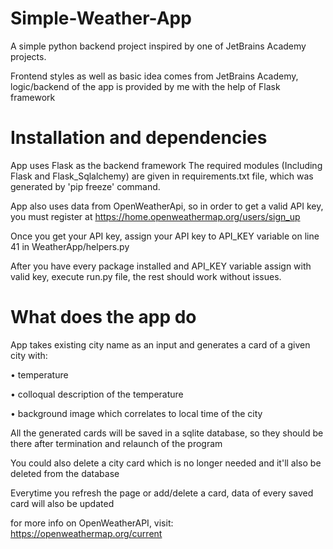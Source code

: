 # Simple-Weather-App
A simple python backend project inspired by one of JetBrains Academy projects.

Frontend styles as well as basic idea comes from JetBrains Academy,
logic/backend of the app is provided by me with the help of Flask framework

# Installation and dependencies

App uses Flask as the backend framework
The required modules (Including Flask and Flask_Sqlalchemy) are given in requirements.txt file,
which was generated by 'pip freeze' command.

App also uses data from OpenWeatherApi, so in order to get a valid API key,
you must register at https://home.openweathermap.org/users/sign_up


Once you get your API key, assign your API key to API_KEY variable on line 41 in WeatherApp/helpers.py  

After you have every package installed and API_KEY variable assign with valid key, execute run.py file, the rest should work without issues.


# What does the app do

App takes existing city name as an input and generates a card of a given city with:

  • temperature
  
  • colloqual description of the temperature
  
  • background image which correlates to local time of the city
  
  
All the generated cards will be saved in a sqlite database,
so they should be there after termination and relaunch of the program

You could also delete a city card which is no longer needed and it'll also be deleted from the database

Everytime you refresh the page or add/delete a card, data of every saved card will also be updated 

for more info on OpenWeatherAPI, visit: 
https://openweathermap.org/current

